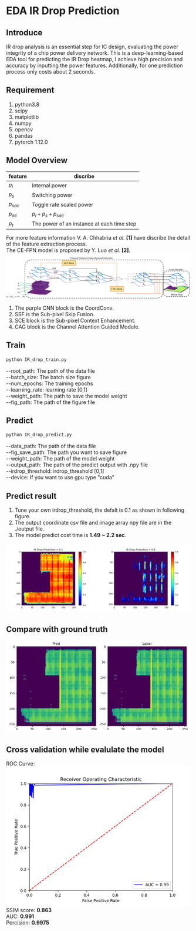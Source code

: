 # EDA IR Drop Prediction
<!-- ## Update
- 2023/08/04<br>
  Add the model overview and brief description.
- 2023/6/24<br>
  Add the IR_drop_train.py file. <br>
  Delete model weight<br>
  Get model weight at [GoogleDrive](https://drive.google.com/drive/folders/1ZscqJsUbKuphnyAL7LrQXB62dC6uc9fs?usp=sharing) -->
## Introduce
IR drop analysis is an essential step for IC design, evaluating the power integrity of a chip power delivery network.
This is a deep-learning-based EDA tool for predicting the IR Drop heatmap, I achieve high precision and accuracy by inputting the power features. 
Additionally, for one prediction process only costs about 2 seconds.
## Requirement
1. python3.8
2. scipy
3. matplotlib
4. numpy
5. opencv
6. pandas
7. pytorch 1.12.0
## Model Overview
|feature         | discribe                   |
|------------------|-----------------------|
| $p_{i}$        | Internal power               |
| $p_{s}$ | Switching power              |
| $p_{sac}$ | Toggle rate scaled power         |
| $p_{all}$ | $p_{i}+p_{s}+p_{sac}$     |
|$p_{t}$    |The power of an instance at each time step | 

For more feature information V. A. Chhabria *et al.* **[1]** have discribe the detail of the feature extraction process.<br>
The CE-FPN model is proposed by Y. Luo *et al.* **[2]**.
![image](https://github.com/ycchen218/EDA-IRdrop-Prediction/blob/master/git_image/IRdrop_model.png)
1. The purple CNN block is the CoordConv.
2. SSF is the Sub-pixel Skip Fusion.
3. SCE block is the Sub-pixel Context Enhancement.
4. CAG block is the Channel Attention Guided Module.
## Train
```markdown
python IR_drop_train.py
```
--root_path: The path of the data file <br>
--batch_size: The batch size figure <br>
--num_epochs: The training epochs <br>
--learning_rate: learning rate [0,1] <br>
--weight_path: The path to save the model weight <br>
--fig_path: The path of the figure file <br>
## Predict
```markdown
python IR_drop_predict.py
```
--data_path: The path of the data file <br>
--fig_save_path: The path you want to save figure <br>
--weight_path: The path of the model weight <br>
--output_path: The path of the predict output with .npy file <br>
--irdrop_threshold: irdrop_threshold [0,1] <br>
--device: If you want to use gpu type "cuda" <br>
## Predict result
1. Tune your own irdrop_threshold, the defalt is 0.1 as shown in following figure.
2. The output coordinate csv file and image array npy file are in the ./output file.
3. The model predict cost time is **1.49 ~ 2.2 sec**.

![image](https://github.com/ycchen218/EDA-IRdrop-Prediction/blob/master/git_image/predict.png)
## Compare with ground truth
![image](https://github.com/ycchen218/EDA-IRDrop-Prediction/blob/master/git_image/test_compare.png)
## Cross validation while evalulate the model
ROC Curve:<br>
![image](https://github.com/ycchen218/EDA-IRDrop-Prediction/blob/master/git_image/ROC_curve.png)<br>
SSIM score: **0.863** <br>
AUC: **0.991** <br>
Percision: **0.9975** <br>
<!-- by pytorch_msssim.SSIM<br>
by the same metrics code as [CircuitNet](https://github.com/circuitnet/CircuitNet)
## Reference
```markdown
[1] V. A. Chhabria, Y. Zhang, H. Ren, B. Keller, and S. S. Sapatnekar, "Mavirec: mL-aided vectored ir-drop estimation and classification," *Design, Automation & Test in Europe Conference & Exhibition*, pp. 1825-1828, 2021.
[2] Y. Luo, X. Cao, J. Zhang, X. Cao, F. Guo, H. Shen, T. Wang, and Q. Feng, "Ce-fpn: enhancing channel information for object detection," ArXiv Computer Vision and Pattern Recognition, pp. 1-9, 2021.
``` -->
